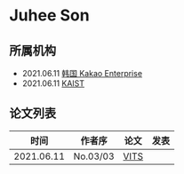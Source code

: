# Juhee Son

## 所属机构

- 2021.06.11 [韩国 Kakao Enterprise](../Institutions/Kakao_Enterprise.md)
- 2021.06.11 [KAIST](../Institutions/KAIST_韩国科学技术研究所.md)

## 论文列表

| 时间 | 作者序 | 论文 | 发表 |
|:-:|:-:|---|---|
| 2021.06.11 | No.03/03 | [VITS](../Models/E2E/2021.06.11_VITS.md) |
